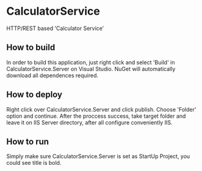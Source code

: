 # CalculatorService
HTTP/REST based 'Calculator Service’

## How to build
In order to build this application, just right click and select 'Build' in CalculatorService.Server on Visual Studio. NuGet will automatically download all dependences required.

## How to deploy
Right click over CalculatorService.Server and click publish. Choose 'Folder' option and continue. After the proccess success, take target folder and leave it on IIS Server directory, after all configure conveniently IIS.

## How to run
Simply make sure CalculatorService.Server is set as StartUp Project, you could see title is bold.

